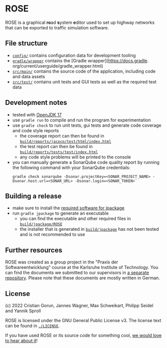# ROSE

ROSE is a graphical **ro**ad **s**ystem **e**ditor used to set up highway networks that can be 
exported to traffic simulation software.

## File structure
* [`config/`](./config) contains configuration data for development tooling
* [`gradle/wrapper`](./gradle/wrapper) contains the [Gradle wrapper](https://docs.gradle.
  org/current/userguide/gradle_wrapper.html)
* [`src/main/`](./src/main) contains the source code of the application, including code and data 
  assets
* [`src/test/`](./src/test) contains unit tests and GUI tests as well as the required test data

## Development notes
* tested with [OpenJDK 17](https://openjdk.java.net/projects/jdk/17/)
* use `gradle run` to compile and run the program for experimentation
* use `gradle check` to run unit tests, gui tests and generate code coverage and code style reports
  * the coverage report can then be found in
    [`build/reports/jacoco/test/html/index.html`](./build/reports/jacoco/test/html/index.html)
  * the test report can then be found in
    [`build/reports/tests/test/index.html`](./build/reports/tests/test/index.html)
  * any code style problems will be printed to the console
* you can manually generate a SonarQube code quality report by running the following command 
  with your SonarQube credentials:
  ```shell
  gradle check sonarqube -Dsonar.projectKey=<SONAR_PROJECT_NAME> -Dsonar.host.url=<SONAR_URL> -Dsonar.login=<SONAR_TOKEN>`
  ```

## Building a release
* make sure to install the
  [required software for jpackage](https://www.baeldung.com/java14-jpackage#packaging-prerequisite)
* run `gradle jpackage` to generate an executable
  * you can find the executable and other required files in
    [`build/jpackage/ROSE`](./build/jpackage/ROSE)
  * the installer that is generated in [`build/jpackage`](./build/jpackage) has not been tested 
    and is not recommended to use

## Further resources
ROSE was created as a group project in the "Praxis der Softwareentwicklung" course at the 
Karlsruhe Institute of Technology.
You can find the documents we submitted to our supervisors in
[a separate repository](https://github.com/road-system-editor/pse-documents).
Please note that these documents are mostly written in German.

## License
(c) 2022 Cristian Gorun, Jannes Wagner, Max Schweikart, Philipp Seidel and Yannik Sproll

ROSE is licensed under the GNU General Public License v3.
The license text can be found in [`./LICENSE`](./LICENSE).

If you have used ROSE or its source code for something cool,
[we would love to hear about it](mailto:hello@maxschweik.art)!
